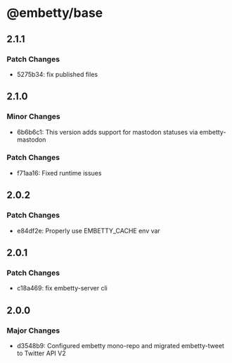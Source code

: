 # @embetty/base

## 2.1.1

### Patch Changes

- 5275b34: fix published files

## 2.1.0

### Minor Changes

- 6b6b6c1: This version adds support for mastodon statuses via embetty-mastodon

### Patch Changes

- f71aa16: Fixed runtime issues

## 2.0.2

### Patch Changes

- e84df2e: Properly use EMBETTY_CACHE env var

## 2.0.1

### Patch Changes

- c18a469: fix embetty-server cli

## 2.0.0

### Major Changes

- d3548b9: Configured embetty mono-repo and migrated embetty-tweet to Twitter API V2

